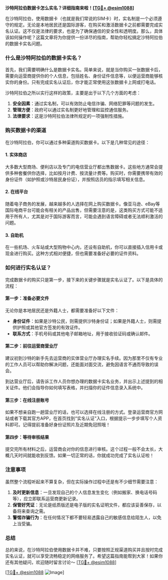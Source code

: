 **沙特阿拉伯数据卡怎么实名？详细指南来啦！[[TG💪+ @esim1088](https://t.me/s/esim1088)]**

在沙特阿拉伯，使用数据卡（也就是我们常说的SIM卡）时，实名制是一个必须遵守的规定。无论是本地居民还是国际游客，在购买和激活数据卡之前都需要完成实名认证。这不仅是法律的要求，也是为了确保通信的安全性和透明度。那么，具体该如何操作呢？这篇文章将为你提供一份详尽的指南，帮助你轻松搞定沙特阿拉伯的数据卡实名问题。

### 什么是沙特阿拉伯的数据卡实名？

首先，我们需要明确什么是数据卡实名。简单来说，就是当你购买一张数据卡后，需要向运营商提供你的个人信息，包括姓名、身份证件信息等，以便运营商能够核实你的身份。只有完成实名认证后，你才能正常使用这张数据卡上网或打电话。

沙特阿拉伯之所以实行这样的政策，主要是出于以下几个方面的考虑：
1. **安全因素**：通过实名制，可以有效防止电信诈骗、网络犯罪等问题的发生。
2. **管理方便**：政府可以通过实名制更好地管理和监控通信服务。
3. **法律要求**：这是沙特阿拉伯法律所规定的一项强制性措施。

### 购买数据卡的渠道

在沙特阿拉伯，你可以通过多种渠道购买数据卡。以下是几种常见的途径：

#### 1. 实体商店
大多数大型商场、便利店以及专门的电信营业厅都出售数据卡。这些地方通常会提供多种套餐供你选择，比如按月计费、按流量计费等。购买时，你需要携带有效的身份证件（如护照或沙特居民身份证），并按照店员的指示填写相关信息。

#### 2. 在线平台
随着电子商务的发展，越来越多的人选择在网上购买数据卡。像亚马逊、eBay等国际电商平台可能会有相关的产品出售，但需要注意的是，这类购买方式可能不适用于所有人，尤其是对于国际游客而言，可能会遇到语言障碍或者无法顺利激活的问题。

#### 3. 自助机
在一些机场、火车站或大型购物中心内，还设有自助机，你可以直接插入信用卡或现金进行购买。这种方式相对便捷，但也需要准备好必要的证件资料。

### 如何进行实名认证？

完成数据卡的购买只是第一步，接下来的关键步骤就是实名认证了。以下是具体的流程：

#### 第一步：准备必要文件
无论你是本地居民还是外籍人士，都需要准备好以下文件：
- **身份证件**：如果是沙特公民，则需提供沙特身份证；如果是外籍人士，则需提供护照或其他官方签发的有效证件。
- **联系方式**：手机号码或其他电子邮箱地址，用于接收验证码或确认邮件。

#### 第二步：前往运营商营业厅
建议初到沙特的新手先去运营商的实体营业厅办理实名手续。因为那里不仅有专业的工作人员可以帮助你解决问题，还能面对面交流，避免因语言不通而导致的误会。

到达营业厅后，请告诉工作人员你想办理的数据卡实名业务，并出示上述提到的相关证件。他们会指导你如何填写表格，并扫描你的证件信息录入系统中。

#### 第三步：在线注册账号
如果不想亲自跑一趟营业厅的话，也可以选择在线注册的方式。登录运营商官方网站或者下载其官方APP，在首页找到“实名认证”入口，根据提示一步步填写个人资料即可。记得提前准备好身份证照片及近期免冠照哦！

#### 第四步：等待审核结果
提交完所有材料之后，运营商会对你的信息进行审核。这个过程一般不会太长，大概几天时间就能收到反馈。如果一切正常的话，你就成功完成了实名认证啦！

### 注意事项

虽然整个流程听起来不算复杂，但在实际操作过程中还是有不少细节需要注意：
1. **及时更新信息**：一旦发现自己的个人信息发生变化（例如搬家、换电话号码等），应立即联系运营商更新记录。
2. **保管好凭证**：无论是纸质版还是电子版的实名证明文件，都应该妥善保存，以备将来查询之需。
3. **警惕诈骗行为**：在任何情况下都不要轻易透露自己的敏感信息给陌生人，以免上当受骗。

### 总结

总的来说，在沙特阿拉伯使用数据卡并不难，只要按照正规渠道购买并且按时完成实名认证，就可以享受流畅稳定的网络服务了。希望这篇指南能帮到大家！如果你还有其他疑问，欢迎随时留言讨论～ [[TG💪+ @esim1088](https://t.me/s/esim1088)]

[[TG💪+ @esim1088](https://t.me/s/esim1088) ![Image](https://i.postimg.cc/4NQfJmqS/Snipaste-2025-05-13-00-14-12.png)]